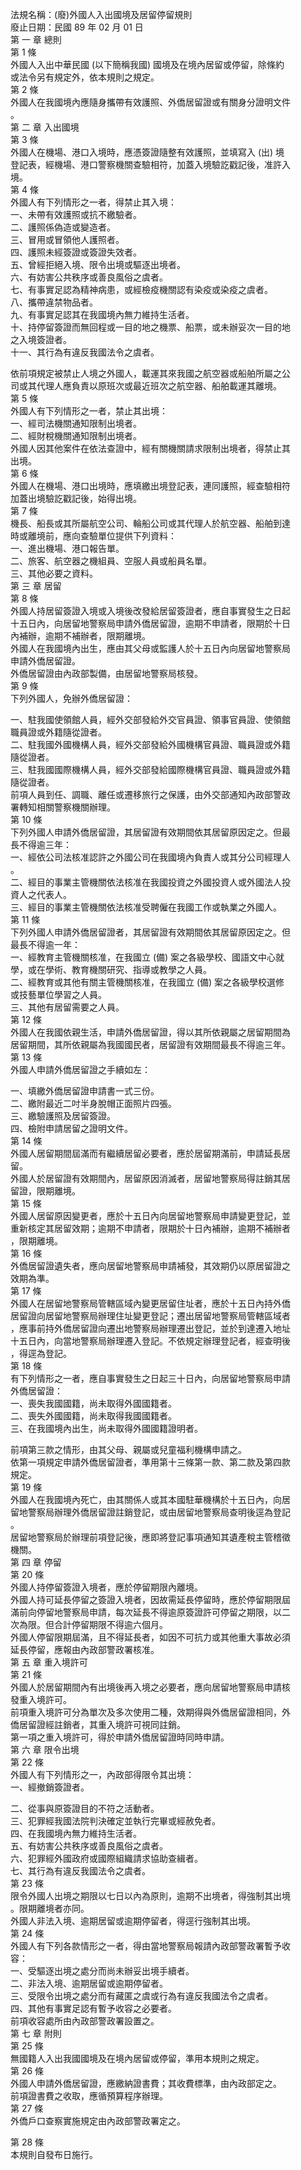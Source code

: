 法規名稱：(廢)外國人入出國境及居留停留規則  
廢止日期：民國 89 年 02 月 01 日  
第 一 章 總則  
第 1 條  
外國人入出中華民國 (以下簡稱我國) 國境及在境內居留或停留，除條約  
或法令另有規定外，依本規則之規定。  
第 2 條  
外國人在我國境內應隨身攜帶有效護照、外僑居留證或有關身分證明文件  
。  
第 二 章 入出國境  
第 3 條  
外國人在機場、港口入境時，應憑簽證隨整有效護照，並填寫入 (出) 境  
登記表，經機場、港口警察機關查驗相符，加蓋入境驗訖戳記後，准許入  
境。  
第 4 條  
外國人有下列情形之一者，得禁止其入境：  
一、未帶有效護照或抗不繳驗者。  
二、護照係偽造或變造者。  
三、冒用或冒領他人護照者。  
四、護照未經簽證或簽證失效者。  
五、曾經拒絕入境、限令出境或驅逐出境者。  
六、有妨害公共秩序或善良風俗之虞者。  
七、有事實足認為精神病患，或經檢疫機關認有染疫或染疫之虞者。  
八、攜帶違禁物品者。  
九、有事實足認其在我國境內無力維持生活者。  
十、持停留簽證而無回程或一目的地之機票、船票，或未辦妥次一目的地  
之入境簽證者。  
十一、其行為有違反我國法令之虞者。  


依前項規定被禁止人境之外國人，載運其來我國之航空器或船舶所屬之公  
司或其代理人應負責以原班次或最近班次之航空器、船舶載運其離境。  
第 5 條  
外國人有下列情形之一者，禁止其出境：  
一、經司法機關通知限制出境者。  
二、經財稅機關通知限制出境者。  
外國人因其他案件在依法查證中，經有關機關請求限制出境者，得禁止其  
出境。  
第 6 條  
外國人在機場、港口出境時，應填繳出境登記表，連同護照，經查驗相符  
加蓋出境驗訖戳記後，始得出境。  
第 7 條  
機長、船長或其所屬航空公司、輪船公司或其代理人於航空器、船舶到達  
時或離境前，應向查驗單位提供下列資料：  
一、進出機場、港口報告單。  
二、旅客、航空器之機組員、空服人員或船員名單。  
三、其他必要之資料。  
第 三 章 居留  
第 8 條  
外國人持居留簽證入境或入境後改發給居留簽證者，應自事實發生之日起  
十五日內，向居留地警察局申請外僑居留證，逾期不申請者，限期於十日  
內補辦，逾期不補辦者，限期離境。  
外國人在我國境內出生，應由其父母或監護人於十五日內向居留地警察局  
申請外僑居留證。  
外僑居留證由內政部製備，由居留地警察局核發。  
第 9 條  
下列外國人，免辦外僑居留證：  


一、駐我國使領館人員，經外交部發給外交官員證、領事官員證、使領館  
職員證或外籍隨從證者。  
二、駐我國外國機構人員，經外交部發給外國機構官員證、職員證或外籍  
隨從證者。  
三、駐我國國際機構人員，經外交部發給國際機構官員證、職員證或外籍  
隨從證者。  
前項人員到任、調職、離任或遷移旅行之保護，由外交部通知內政部警政  
署轉知相關警察機關辦理。  
第 10 條  
下列外國人申請外僑居留證，其居留證有效期間依其居留原因定之。但最  
長不得逾三年：  
一、經依公司法核准認許之外國公司在我國境內負責人或其分公司經理人  
。  
二、經目的事業主管機關依法核准在我國投資之外國投資人或外國法人投  
資人之代表人。  
三、經目的事業主管機關依法核准受聘僱在我國工作或執業之外國人。  
第 11 條  
下列外國人申請外僑居留證者，其居留證有效期間依其居留原因定之。但  
最長不得逾一年：  
一、經教育主管機關核准，在我國立 (備) 案之各級學校、國語文中心就  
學，或在學術、教育機關研究、指導或教學之人員。  
二、經教育或其他有關主管機關核准，在我國立 (備) 案之各級學校選修  
或技藝單位學習之人員。  
三、其他有居留需要之人員。  
第 12 條  
外國人在我國依親生活，申請外僑居留證，得以其所依親屬之居留期間為  
居留期間，其所依親屬為我國國民者，居留證有效期間最長不得逾三年。  
第 13 條  
外國人申請外僑居留證之手續如左：  


一、填繳外僑居留證申請書一式三份。  
二、繳附最近二吋半身脫帽正面照片四張。  
三、繳驗護照及居留簽證。  
四、檢附申請居留之證明文件。  
第 14 條  
外國人居留期間屆滿而有繼續居留必要者，應於居留期滿前，申請延長居  
留。  
外國人於居留證有效期間內，居留原因消滅者，居留地警察局得註銷其居  
留證，限期離境。  
第 15 條  
外國人居留原因變更者，應於十五日內向居留地警察局申請變更登記，並  
重新核定其居留效期；逾期不申請者，限期於十日內補辦，逾期不補辦者  
，限期離境。  
第 16 條  
外僑居留證遺失者，應向居留地警察局申請補發，其效期仍以原居留證之  
效期為準。  
第 17 條  
外國人在居留地警察局管轄區域內變更居留住址者，應於十五日內持外僑  
居留證向居留地警察局辦理住址變更登記；遷出居留地警察局管轄區域者  
，應事前持外僑居留證向遷出地警察局辦理遷出登記，並於到達遷入地址  
十五日內，向當地警察局辦理遷入登記。不依規定辦理登記者，經查明後  
，得逕為登記。  
第 18 條  
有下列情形之一者，應自事實發生之日起三十日內，向居留地警察局申請  
外僑居留證：  
一、喪失我國國籍，尚未取得外國國籍者。  
二、喪失外國國籍，尚未取得我國國籍者。  
三、在我國境內出生，尚未取得外國國籍證明者。  


前項第三款之情形，由其父母、親屬或兒童福利機構申請之。  
依第一項規定申請外僑居留證者，準用第十三條第一款、第二款及第四款  
規定。  
第 19 條  
外國人在我國境內死亡，由其關係人或其本國駐華機構於十五日內，向居  
留地警察局辦理外僑居留證註銷登記，或由居留地警察局查明後逕為登記  
。  
居留地警察局於辦理前項登記後，應即將登記事項通知其遺產稅主管稽徵  
機關。  
第 四 章 停留  
第 20 條  
外國人持停留簽證入境者，應於停留期限內離境。  
外國人持可延長停留之簽證入境者，因故需延長停留時，應於停留期限屆  
滿前向停留地警察局申請，每次延長不得逾原簽證許可停留之期限，以二  
次為限。但合計停留期限不得逾六個月。  
外國人停留限期屆滿，且不得延長者，如因不可抗力或其他重大事故必須  
延長停留，應報由內政部警政署核准。  
第 五 章 重入境許可  
第 21 條  
外國人於居留期間內有出境後再入境之必要者，應向居留地警察局申請核  
發重入境許可。  
前項重入境許可分為單次及多次使用二種，效期得與外僑居留證相同，外  
僑居留證經註銷者，其重入境許可視同註銷。  
第一項之重入境許可，得於申請外僑居留證時同時申請。  
第 六 章 限令出境  
第 22 條  
外國人有下列情形之一，內政部得限令其出境：  
一、經撤銷簽證者。  


二、從事與原簽證目的不符之活動者。  
三、犯罪經我國法院判決確定並執行完畢或經赦免者。  
四、在我國境內無力維持生活者。  
五、有妨害公共秩序或善良風俗之虞者。  
六、犯罪經外國政府或國際組織請求協助查緝者。  
七、其行為有違反我國法令之虞者。  
第 23 條  
限令外國人出境之期限以七日以內為原則，逾期不出境者，得強制其出境  
。限期離境者亦同。  
外國人非法入境、逾期居留或逾期停留者，得逕行強制其出境。  
第 24 條  
外國人有下列各款情形之一者，得由當地警察局報請內政部警政署暫予收  
容：  
一、受驅逐出境之處分而尚未辦妥出境手續者。  
二、非法入境、逾期居留或逾期停留者。  
三、受限令出境之處分而有藏匿之虞或行為有違反我國法令之虞者。  
四、其他有事實足認有暫予收容之必要者。  
前項收容處所由內政部警政署設置之。  
第 七 章 附則  
第 25 條  
無國籍人入出我國國境及在境內居留或停留，準用本規則之規定。  
第 26 條  
外國人申請外僑居留證，應繳納證書費；其收費標準，由內政部定之。  
前項證書費之收取，應循預算程序辦理。  
第 27 條  
外僑戶口查察實施規定由內政部警政署定之。  


第 28 條  
本規則自發布日施行。  


